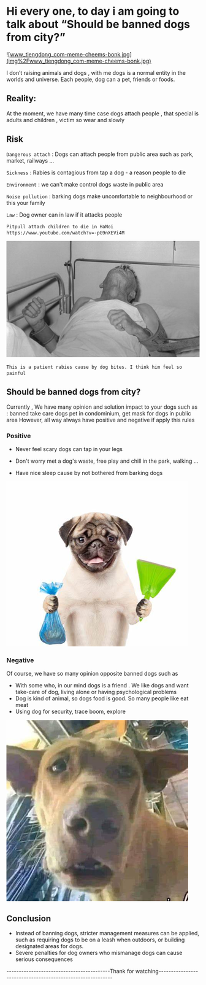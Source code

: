 # Hi every one, to day i am going to talk about “Should be banned dogs from city?”
![www_tiengdong_com-meme-cheems-bonk.jpg](img%2Fwww_tiengdong_com-meme-cheems-bonk.jpg)

I don’t raising animals and dogs , with me dogs is a normal entity in the worlds and universe.
Each people, dog can a pet, friends or foods.

## Reality:

At the moment, we have many time case dogs attach people , that special is adults and children , victim so wear and
slowly

## Risk

`Dangerous attach` : Dogs can attach people from public area such as park, market, railways ...

`Sickness` : Rabies is contagious from tap a dog - a reason people to die

`Environment` : we can't make control dogs waste in public area

`Noise pollution` : barking dogs make uncomfortable to neighbourhood or this your family

`Law` : Dog owner can in law if it attacks people


```text 
Pitpull attach children to die in HaNoi
https://www.youtube.com/watch?v=-pG9nXEVi4M
```

![benh-dai-va-cach-phong-tranh-benh-dai-1.jpg](img%2Fbenh-dai-va-cach-phong-tranh-benh-dai-1.jpg)
```
This is a patient rabies cause by dog bites. I think him feel so painful
```
## Should be banned dogs from city?
Currently , We have many opinion and solution impact to your dogs such as : banned take care dogs pet in condominium, get mask for dogs in public area
However, all way always have positive and negative if apply this rules
### Positive

- Never feel scary dogs can tap in your legs

- Don't worry met a dog's waste, free play and chill in the park, walking ...

- Have nice sleep cause by not bothered from barking dogs

![OIP.jpeg](img%2FOIP.jpeg)

### Negative
Of course, we have so many opinion opposite banned dogs such as

- With some who, in our mind dogs is a friend . We like dogs and want take-care of dog, living alone or having psychological problems
- Dog is kind of animal, so dogs food is good. So many people like eat meat
- Using dog for security, trace boom, explore

![OIP (1).jpeg](img%2FOIP%20%281%29.jpeg)


## Conclusion

- Instead of banning dogs, stricter management measures can be applied, such as requiring dogs to be on a leash when outdoors, or building designated areas for dogs.
- Severe penalties for dog owners who mismanage dogs can cause serious consequences


------------------------------------------Thank for watching-----------------------------------------------------------
